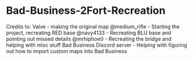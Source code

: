 # Bad-Business-2Fort-Recreation
Credits to:
Valve - making the original map
@medium_rifle - Starting the project, recreating RED base
@navy4133 - Recreating BLU base and pointing out missed details
@mrhiphoe0 - Recreating the bridge and helping with misc stuff
Bad Business Discord server - Helping with figuring out how to import custom maps into Bad Business
